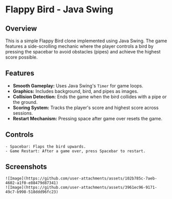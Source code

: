 # Flappy Bird - Java Swing

## Overview
This is a simple Flappy Bird clone implemented using Java Swing. The game features a side-scrolling mechanic where the player controls a bird by pressing the spacebar to avoid obstacles (pipes) and achieve the highest score possible.

## Features
- **Smooth Gameplay:** Uses Java Swing's `Timer` for game loops.
- **Graphics:** Includes background, bird, and pipes as images.
- **Collision Detection:** Ends the game when the bird collides with a pipe or the ground.
- **Scoring System:** Tracks the player's score and highest score across sessions.
- **Restart Mechanism:** Pressing space after game over resets the game.

## Controls
```
- Spacebar: Flaps the bird upwards.
- Game Restart: After a game over, press Spacebar to restart.
```

## Screenshots
```
![Image](https://github.com/user-attachments/assets/102b785c-7aeb-4602-a1f0-e88479d87341)
![Image](https://github.com/user-attachments/assets/3961ec96-9171-49c7-b998-518ddd96fc23)
```
